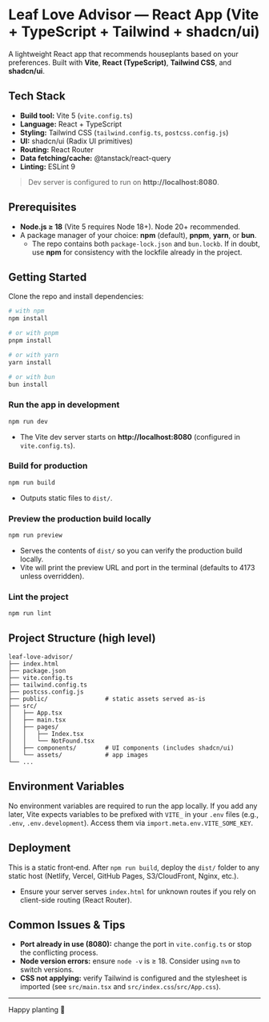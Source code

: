 # Leaf Love Advisor — React App (Vite + TypeScript + Tailwind + shadcn/ui)

A lightweight React app that recommends houseplants based on your preferences. Built with **Vite**, **React (TypeScript)**, **Tailwind CSS**, and **shadcn/ui**.

## Tech Stack

- **Build tool:** Vite 5 (`vite.config.ts`)
- **Language:** React + TypeScript
- **Styling:** Tailwind CSS (`tailwind.config.ts`, `postcss.config.js`)
- **UI:** shadcn/ui (Radix UI primitives)
- **Routing:** React Router
- **Data fetching/cache:** @tanstack/react-query
- **Linting:** ESLint 9

> Dev server is configured to run on **http://localhost:8080**.

## Prerequisites

- **Node.js ≥ 18** (Vite 5 requires Node 18+). Node 20+ recommended.
- A package manager of your choice: **npm** (default), **pnpm**, **yarn**, or **bun**.
  - The repo contains both `package-lock.json` and `bun.lockb`. If in doubt, use **npm** for consistency with the lockfile already in the project.

## Getting Started

Clone the repo and install dependencies:

```bash
# with npm
npm install

# or with pnpm
pnpm install

# or with yarn
yarn install

# or with bun
bun install
```

### Run the app in development

```bash
npm run dev
```
- The Vite dev server starts on **http://localhost:8080** (configured in `vite.config.ts`).

### Build for production

```bash
npm run build
```
- Outputs static files to `dist/`.

### Preview the production build locally

```bash
npm run preview
```
- Serves the contents of `dist/` so you can verify the production build locally.
- Vite will print the preview URL and port in the terminal (defaults to 4173 unless overridden).

### Lint the project

```bash
npm run lint
```

## Project Structure (high level)

```
leaf-love-advisor/
├── index.html
├── package.json
├── vite.config.ts
├── tailwind.config.ts
├── postcss.config.js
├── public/                # static assets served as-is
├── src/
│   ├── App.tsx
│   ├── main.tsx
│   ├── pages/
│   │   ├── Index.tsx
│   │   └── NotFound.tsx
│   ├── components/        # UI components (includes shadcn/ui)
│   └── assets/            # app images
└── ...
```

## Environment Variables

No environment variables are required to run the app locally. If you add any later, Vite expects variables to be prefixed with `VITE_` in your `.env` files (e.g., `.env`, `.env.development`). Access them via `import.meta.env.VITE_SOME_KEY`.

## Deployment

This is a static front‑end. After `npm run build`, deploy the `dist/` folder to any static host (Netlify, Vercel, GitHub Pages, S3/CloudFront, Nginx, etc.).

- Ensure your server serves `index.html` for unknown routes if you rely on client-side routing (React Router).

## Common Issues & Tips

- **Port already in use (8080):** change the port in `vite.config.ts` or stop the conflicting process.
- **Node version errors:** ensure `node -v` is ≥ 18. Consider using `nvm` to switch versions.
- **CSS not applying:** verify Tailwind is configured and the stylesheet is imported (see `src/main.tsx` and `src/index.css`/`src/App.css`).

---

Happy planting 🌿

